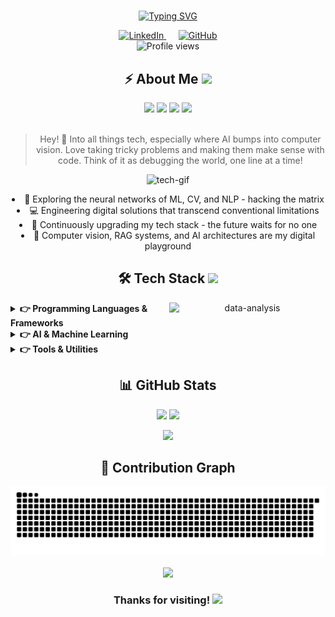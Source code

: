 # 

<div align="center">
  
  [![Typing SVG](https://readme-typing-svg.demolab.com/?lines=Initiating+neural+interface...;Welcome+to+my+digital+realm;Where+reality+meets+imagination;The+future+is+already+here&font=Orbitron&center=true&width=1200&height=100&duration=2500&pause=500&color=00FFFF&size=30)](https://git.io/typing-svg)
  
</div>

<div align="center">
  <a href="https://linkedin.com/in/jamsylph" target="_blank">
    <img src="https://img.shields.io/badge/LinkedIn-0A66C2?style=for-the-badge&logo=linkedin&logoColor=black&labelColor=00FFFF" alt="LinkedIn"/>
  </a>&nbsp;&nbsp;&nbsp;&nbsp;
  <a href="https://github.com/jamsylph" target="_blank">
    <img src="https://img.shields.io/badge/GitHub-8B00FF?style=for-the-badge&logo=github&logoColor=black&labelColor=00FFFF" alt="GitHub"/>
  </a>
</div>

<div align="center">
  <img src="https://komarev.com/ghpvc/?username=jamsylph&style=flat-square&color=00FFFF" alt="Profile views" />
</div>

<div align="center">
  <h2>⚡ About Me <img src="https://media.giphy.com/media/VgCDAzcKvsR6OM0uWg/giphy.gif" width="50"></h2>
</div>

<div align="center">
  <img src="https://img.shields.io/badge/AI-00FFFF?style=for-the-badge&logoColor=black" />
  <img src="https://img.shields.io/badge/Computer_Vision-00FFFF?style=for-the-badge&logoColor=black" />
  <img src="https://img.shields.io/badge/NLP-00FFFF?style=for-the-badge&logoColor=black" />
  <img src="https://img.shields.io/badge/Algorithm_Engineer-00FFFF?style=for-the-badge&logoColor=black" />
</div>

<br/>

<div align="center">
  <blockquote>
    <p>Hey! 👋 Into all things tech, especially where AI bumps into computer vision. Love taking tricky problems and making them make sense with code. Think of it as debugging the world, one line at a time!</p>
  </blockquote>
</div>

<div align="center">
  <img src="https://media.giphy.com/media/PlnQNcQ4RYOhG/giphy.gif" width="400" alt="tech-gif" />
</div>

<div align="center">
  <ul style="list-style-position: inside; text-align: center; padding-left: 0;">
    <li>🔮 Exploring the neural networks of ML, CV, and NLP - hacking the matrix</li>
    <li>💻 Engineering digital solutions that transcend conventional limitations</li>
    <li>🚀 Continuously upgrading my tech stack - the future waits for no one</li>
    <li>🤖 Computer vision, RAG systems, and AI architectures are my digital playground</li>
  </ul>
</div>

<div align="center">
  <h2>🛠️ Tech Stack <img src="https://media.giphy.com/media/WUlplcMpOCEmTGBtBW/giphy.gif" width="40"></h2>
</div>

<div align="center">
  <img src="https://media.giphy.com/media/3oKIPEqDGUULpEU0aQ/giphy.gif" width="250" alt="data-analysis" style="float: right; margin-left: 20px;" />
</div>

<details>
<summary><b>👉 Programming Languages & Frameworks</b></summary>
<br>
<p align="center">
  <img src="https://img.shields.io/badge/Python-3776AB?style=for-the-badge&logo=python&logoColor=black&labelColor=00FFFF" />&nbsp;
  <img src="https://img.shields.io/badge/C%2B%2B-00599C?style=for-the-badge&logo=c%2B%2B&logoColor=black&labelColor=00FFFF" />&nbsp;
  <img src="https://img.shields.io/badge/PyTorch-EE4C2C?style=for-the-badge&logo=pytorch&logoColor=black&labelColor=00FFFF" />&nbsp;
  <img src="https://img.shields.io/badge/OpenCV-5C3EE8?style=for-the-badge&logo=opencv&logoColor=black&labelColor=00FFFF" />&nbsp;
  <img src="https://img.shields.io/badge/MySQL-4479A1?style=for-the-badge&logo=mysql&logoColor=black&labelColor=00FFFF" />&nbsp;
  <img src="https://img.shields.io/badge/LaTeX-008080?style=for-the-badge&logo=latex&logoColor=black&labelColor=00FFFF" />&nbsp;
  <img src="https://img.shields.io/badge/Jupyter-F37626?style=for-the-badge&logo=jupyter&logoColor=black&labelColor=00FFFF" />&nbsp;
  <img src="https://img.shields.io/badge/Tableau-E97627?style=for-the-badge&logo=tableau&logoColor=black&labelColor=00FFFF" />
</p>
</details>

<details>
<summary><b>👉 AI & Machine Learning</b></summary>
<br>
<p align="center">
  <img src="https://img.shields.io/badge/Machine_Learning-4B8BBE?style=for-the-badge&logoColor=black&labelColor=00FFFF" />&nbsp;
  <img src="https://img.shields.io/badge/Computer_Vision-5C3EE8?style=for-the-badge&logoColor=black&labelColor=00FFFF" />&nbsp;
  <img src="https://img.shields.io/badge/Deep_Learning-FF6F00?style=for-the-badge&logoColor=black&labelColor=00FFFF" />&nbsp;
  <img src="https://img.shields.io/badge/NLP-9CF?style=for-the-badge&logoColor=black&labelColor=00FFFF" />&nbsp;
  <img src="https://img.shields.io/badge/Object_Detection-CD5C5C?style=for-the-badge&logoColor=black&labelColor=00FFFF" />&nbsp;
  <img src="https://img.shields.io/badge/RAG-8B00FF?style=for-the-badge&logoColor=black&labelColor=00FFFF" />
</p>
</details>

<details>
<summary><b>👉 Tools & Utilities</b></summary>
<br>
<p align="center">
  <img src="https://img.shields.io/badge/Data_Annotation-25A162?style=for-the-badge&logoColor=black&labelColor=00FFFF" />&nbsp;
  <img src="https://img.shields.io/badge/LabelMe-25A162?style=for-the-badge&logoColor=black&labelColor=00FFFF" />&nbsp;
  <img src="https://img.shields.io/badge/LabelImg-FFA500?style=for-the-badge&logoColor=black&labelColor=00FFFF" />&nbsp;
  <img src="https://img.shields.io/badge/CVAT-00AEFF?style=for-the-badge&logo=opencv&logoColor=black&labelColor=00FFFF" />&nbsp;
  <img src="https://img.shields.io/badge/Stata-3776AB?style=for-the-badge&logo=stata&logoColor=black&labelColor=00FFFF" />
</p>
</details>

<div align="center">
  <h2>📊 GitHub Stats</h2>
</div>

<p align="center">
  <img width="49%" src="https://github-readme-stats.vercel.app/api?username=jamsylph&show_icons=true&hide_border=true&count_private=true&include_all_commits=true&theme=radical" />
  <img width="49%" src="https://github-readme-streak-stats.herokuapp.com/?user=jamsylph&hide_border=true&theme=radical&date_format=M%20j%5B%2C%20Y%5D" />
</p>

<p align="center">
  <img width="38%" src="https://github-readme-stats.vercel.app/api/top-langs/?username=jamsylph&hide_border=true&layout=compact&theme=radical" />
</p>

<div align="center">
  <h2>🐍 Contribution Graph</h2>
</div>

<div align="center">
  <picture>
    <source media="(prefers-color-scheme: dark)" srcset="https://raw.githubusercontent.com/jamsylph/jamsylph/output/github-contribution-grid-snake-dark.svg">
    <source media="(prefers-color-scheme: light)" srcset="https://raw.githubusercontent.com/jamsylph/jamsylph/output/github-contribution-grid-snake.svg">
    <img alt="snake animation" src="https://raw.githubusercontent.com/jamsylph/jamsylph/output/github-contribution-grid-snake.svg">
  </picture>
</div>

<br/>

<div align="center">
  <img src="https://media.giphy.com/media/du3J3cXyzhj75IOgvA/giphy.gif" width="100">
  <h3>Thanks for visiting! <img src="https://img.shields.io/badge/⚡-00FFFF?style=for-the-badge&logoColor=black" /></h3>
</div>
